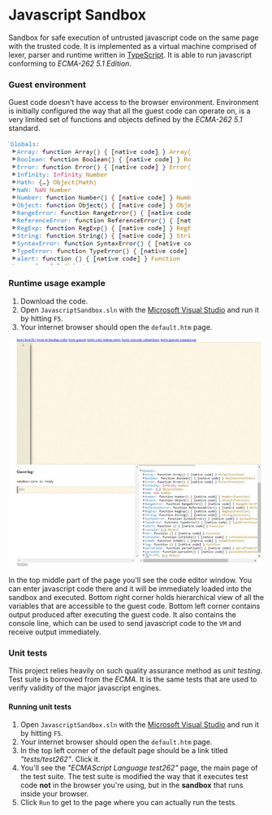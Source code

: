 # Javascript Sandbox #

Sandbox for safe execution of untrusted javascript code on the same page with the trusted code.
It is implemented as a virtual machine comprised of lexer, parser and runtime written in
[TypeScript](https://www.typescriptlang.org/).
It is able to run javascript conforming to *ECMA-262 5.1 Edition*.

### Guest environment ###
Guest code doesn't have access to the browser environment.
Environment is initially configured the way that all the guest code can operate on,
is a very limited set of functions and objects defined by the *ECMA-262 5.1* standard.

![Bare environment](JavascriptSandbox/Docs/Images/bare-environment.png)

### Runtime usage example ###
1. Download the code.
2. Open `JavascriptSandbox.sln` with the [Microsoft Visual Studio](https://www.visualstudio.com/)
and run it by hitting `F5`.
3. Your internet browser should open the `default.htm` page.

![default.htm view](JavascriptSandbox/Docs/Images/default-htm-view.jpg)

In the top middle part of the page you'll see the code editor window.
You can enter javascript code there and it will be immediately loaded into the sandbox and executed.
Bottom right corner holds hierarchical view of all the variables that are accessible to the guest code.
Bottom left corner contains output produced after executing the guest code.
It also contains the console line,
which can be used to send javascript code to the `VM` and receive output immediately.

### Unit tests ###
This project relies heavily on such quality assurance method as *unit testing*.
Test suite is borrowed from the *ECMA*.
It is the same tests that are used to verify validity of the major javascript engines.

#### Running unit tests ####
1. Open `JavascriptSandbox.sln` with the [Microsoft Visual Studio](https://www.visualstudio.com/)
and run it by hitting `F5`.
2. Your internet browser should open the `default.htm` page.
3. In the top left corner of the default page should be a link titled *"tests/test262"*.
Click it.
4. You'll see the *"ECMAScript Language test262"* page,
the main page of the test suite.
The test suite is modified the way that it executes test code **not** in the browser you're using,
but in the **sandbox** that runs inside your browser.
5. Click `Run` to get to the page where you can actually run the tests.
